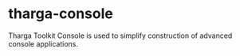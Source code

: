 tharga-console
==============

Tharga Toolkit Console is used to simplify construction of advanced console applications.
